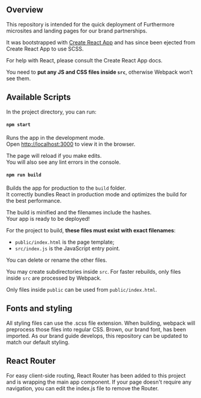 
## Overview

This repository is intended for the quick deployment of Furthermore microsites and landing pages for our brand partnerships.

It was bootstrapped with [Create React App](https://github.com/facebook/create-react-app) and has since been ejected from Create React App to use SCSS.

For help with React, please consult the Create React App docs.

You need to **put any JS and CSS files inside `src`**, otherwise Webpack won’t see them.

## Available Scripts
In the project directory, you can run:

#### `npm start`

Runs the app in the development mode.<br>
Open [http://localhost:3000](http://localhost:3000) to view it in the browser.

The page will reload if you make edits.<br>
You will also see any lint errors in the console.

#### `npm run build`

Builds the app for production to the `build` folder.<br>
It correctly bundles React in production mode and optimizes the build for the best performance.

The build is minified and the filenames include the hashes.<br>
Your app is ready to be deployed!

For the project to build, **these files must exist with exact filenames**:

- `public/index.html` is the page template;
- `src/index.js` is the JavaScript entry point.

You can delete or rename the other files.

You may create subdirectories inside `src`. For faster rebuilds, only files inside `src` are processed by Webpack.<br>

Only files inside `public` can be used from `public/index.html`.<br>

## Fonts and styling
All styling files can use the .scss file extension. When building, webpack will preprocess those files into regular CSS.
Brown, our brand font, has been imported. As our brand guide develops, this repository can be updated to match our default styling.

## React Router
For easy client-side routing, React Router has been added to this project and is wrapping the main app component. If your page doesn't require any navigation, you can edit the index.js file to remove the Router.

